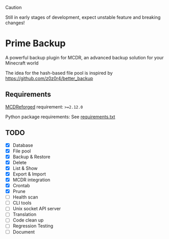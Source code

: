 > [!CAUTION]
> Still in early stages of development, expect unstable feature and breaking changes!

# Prime Backup

A powerful backup plugin for MCDR, an advanced backup solution for your Minecraft world

The idea for the hash-based file pool is inspired by https://github.com/z0z0r4/better_backup

## Requirements

[MCDReforged](https://github.com/Fallen-Breath/MCDReforged) requirement: `>=2.12.0`

Python package requirements: See [requirements.txt](requirements.txt)

## TODO

- [x] Database
- [x] File pool
- [x] Backup & Restore
- [x] Delete
- [x] List & Show
- [x] Export & Import
- [x] MCDR integration
- [x] Crontab
- [x] Prune
- [ ] Health scan
- [ ] CLI tools
- [ ] Unix socket API server
- [ ] Translation
- [ ] Code clean up
- [ ] Regression Testing
- [ ] Document
